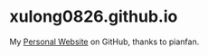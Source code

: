 # xulong0826.github.io
My [Personal Website](https://xulong0826.github.io) on GitHub, thanks to pianfan.

